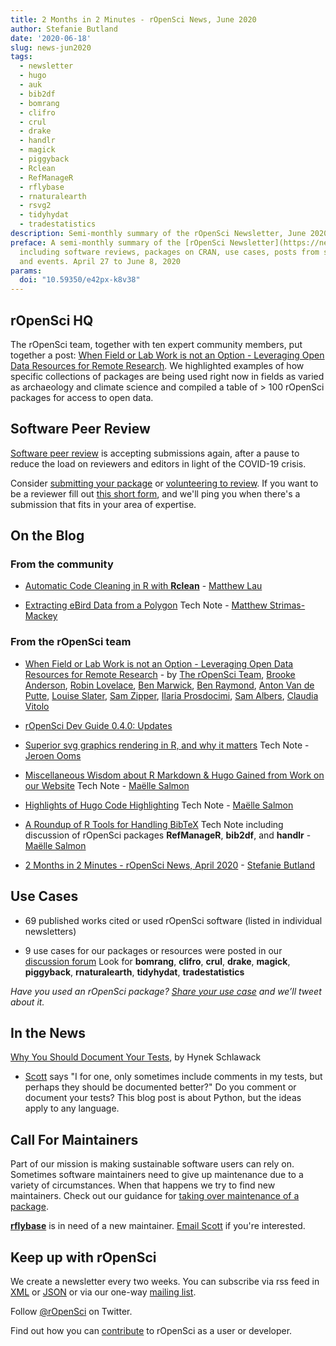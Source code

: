 ```yaml
---
title: 2 Months in 2 Minutes - rOpenSci News, June 2020
author: Stefanie Butland
date: '2020-06-18'
slug: news-jun2020
tags:
  - newsletter
  - hugo
  - auk
  - bib2df
  - bomrang
  - clifro
  - crul
  - drake
  - handlr
  - magick
  - piggyback
  - Rclean
  - RefManageR
  - rflybase
  - rnaturalearth
  - rsvg2
  - tidyhydat
  - tradestatistics
description: Semi-monthly summary of the rOpenSci Newsletter, June 2020
preface: A semi-monthly summary of the [rOpenSci Newsletter](https://news.ropensci.org/)
  including software reviews, packages on CRAN, use cases, posts from staff and community,
  and events. April 27 to June 8, 2020
params:
  doi: "10.59350/e42px-k8v38"
---
```


## rOpenSci HQ

The rOpenSci team, together with ten expert community members, put together a post: [When Field or Lab Work is not an Option - Leveraging Open Data Resources for Remote Research](/blog/2020/05/19/covid-19-open-data/). We highlighted examples of how specific collections of packages are being used right now in fields as varied as archaeology and climate science and compiled a table of > 100 rOpenSci packages for access to open data.



## Software Peer Review

[Software peer review](/software-review/) is accepting submissions again, after a pause to reduce the load on reviewers and editors in light of the COVID-19 crisis.

Consider [submitting your package](https://devguide.ropensci.org/softwarereviewintro.html) or [volunteering to review](https://devguide.ropensci.org/softwarereviewintro.html#whyreview). If you want to be a reviewer fill out [this short form](https://ropensci.org/onboarding/), and we'll ping you when there's a submission that fits in your area of expertise.



<!---- ### Software


5 new packages from the community and our staff are on CRAN.

* **[ghql](https://docs.ropensci.org/ghql/)** - General purpose GraphQL client for R. Author: [Scott Chamberlain](/author/scott-chamberlain/)



{{< figure src="2months2mins_hex_apr2020_wh.png" width="500" class="center" alt="hex logos of R packages osfr outsider opentripplanner taxadb" >}}


---->

## On the Blog

### From the community

* [Automatic Code Cleaning in R with **Rclean**](/blog/2020/04/21/rclean/) - [Matthew Lau](/author/m.k.-lau/)

* [Extracting eBird Data from a Polygon](https://ropensci.org/technotes/2020/04/16/ebird-polygon/) Tech Note - [Matthew Strimas-Mackey](/author/matthew-strimas-mackey/)

### From the rOpenSci team

* [When Field or Lab Work is not an Option - Leveraging Open Data Resources for Remote Research](/blog/2020/05/19/covid-19-open-data/) - by [The rOpenSci Team](/author/the-ropensci-team/), [Brooke Anderson](/author/brooke-anderson/), [Robin Lovelace](/author/robin-lovelace/), [Ben Marwick](/author//ben-marwick/), [Ben Raymond](/author/ben-raymond/), [Anton Van de Putte](/author/anton-van-de-putte/), [Louise Slater](/author/louise-slater/), [Sam Zipper](/author/sam-zipper/), [Ilaria Prosdocimi](/author/ilaria-prosdocimi/), [Sam Albers](/author/sam-albers/), [Claudia Vitolo](/author/claudia-vitolo/)

* [rOpenSci Dev Guide 0.4.0: Updates](/blog/2020/04/14/devguide-release/)

* [Superior svg graphics rendering in R, and why it matters](/technotes/2020/05/28/rsvg2/) Tech Note - [Jeroen Ooms](/author/jeroen-ooms/)

* [Miscellaneous Wisdom about R Markdown & Hugo Gained from Work on our Website](/technotes/2020/04/23/rmd-learnings/) Tech Note - [Maëlle Salmon](/author/ma%C3%ABlle-salmon/)

* [Highlights of Hugo Code Highlighting](/technotes/2020/04/30/code-highlighting/) Tech Note - [Maëlle Salmon](/author/ma%C3%ABlle-salmon/)

* [A Roundup of R Tools for Handling BibTeX](/technotes/2020/05/07/rmd-citations/) Tech Note including discussion of rOpenSci packages **RefManageR**, **bib2df**, and **handlr** - [Maëlle Salmon](/author/ma%C3%ABlle-salmon/)

* [2 Months in 2 Minutes - rOpenSci News, April 2020](/blog/2020/04/17/news-apr2020/) - [Stefanie Butland](/author/stefanie-butland/)



## Use Cases

* 69 published works cited or used rOpenSci software (listed in individual newsletters)

* 9 use cases for our packages or resources were posted in our [discussion forum](https://discuss.ropensci.org/c/usecases) Look for **bomrang**, **clifro**, **crul**, **drake**, **magick**, **piggyback**, **rnaturalearth**, **tidyhydat**, **tradestatistics**

_Have you used an rOpenSci package? [Share your use case](https://discuss.ropensci.org/c/usecases) and we’ll tweet about it._



<!---- ### From the Forum

_We have a discussion forum (using Discourse) for the rOpenSci community. It’s a really nice way to have conversations on the internet. From time to time we’ll highlight recent discussions of interest._

* Peter Desmet asked a question that many R package maintainers run in to: [What if raw data in package is too large?](https://discuss.ropensci.org/t/what-if-raw-data-in-package-is-too-large/1955)


---->
## In the News

[Why You Should Document Your Tests](https://hynek.me/articles/document-your-tests/), by Hynek Schlawack
- [Scott](/author/scott-chamberlain/) says "I for one, only sometimes include comments in my tests, but perhaps they should be documented better?" Do you comment or document your tests? This blog post is about Python, but the ideas apply to any language.



## Call For Maintainers

Part of our mission is making sustainable software users can rely on. Sometimes software maintainers need to give up maintenance due to a variety of circumstances. When that happens we try to find new maintainers. Check out our guidance for [taking over maintenance of a package](https://devguide.ropensci.org/changing-maintainers.html).

[**rflybase**](https://docs.ropensci.org/rflybase/) is in need of a new maintainer. [Email Scott](mailto:myrmecocystus@gmail.com) if you're interested.



## Keep up with rOpenSci

We create a newsletter every two weeks. You can subscribe via rss feed in [XML](https://news.ropensci.org/feed.xml) or [JSON](https://news.ropensci.org/feed.json) or via our one-way [mailing list](/#subscribe).

Follow [@rOpenSci](https://twitter.com/ropensci) on Twitter.

Find out how you can [contribute](https://devguide.ropensci.org/contributingguide.html) to rOpenSci as a user or developer.
